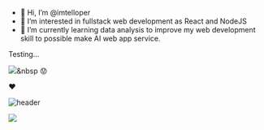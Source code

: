 - 👋 Hi, I’m @imtelloper
- 👀 I’m interested in fullstack web development as React and NodeJS
- 🌱 I’m currently learning data analysis to improve my web development skill to possible make  AI web app service.

<!---
imtelloper/imtelloper is a ✨ special ✨ repository because its `README.md` (this file) appears on your GitHub profile.
You can click the Preview link to take a look at your changes.
--->

Testing...


<img src="https://img.shields.io/badge/Python-3766AB?style=flat-square&logo=Python&logoColor=white"/>&nbsp 
:worried:

❤️

![header](https://capsule-render.vercel.app/api?type=wave&color=auto&height=300&section=header&text=capsule%20render&fontSize=90)

<img src="https://capsule-render.vercel.app/api?type=wave&color=auto&height=300&section=header&text=capsule%20render&fontSize=90" />



